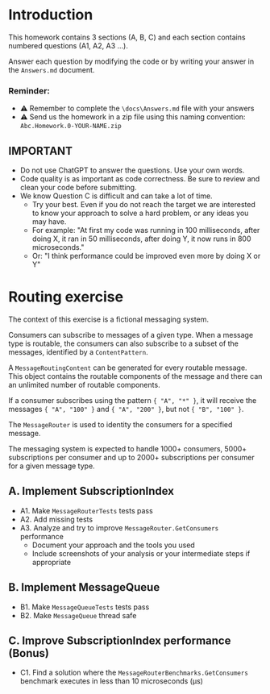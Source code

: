 # Introduction

This homework contains 3 sections (A, B, C) and each section contains numbered questions (A1, A2, A3 ...).

Answer each question by modifying the code or by writing your answer in the `Answers.md` document.

### Reminder:

- :warning: Remember to complete the `\docs\Answers.md` file with your answers  
- :warning: Send us the homework in a zip file using this naming convention: `Abc.Homework.0-YOUR-NAME.zip`

## IMPORTANT
- Do not use ChatGPT to answer the questions. Use your own words.
- Code quality is as important as code correctness. Be sure to review and clean your code before submitting.
- We know Question C is difficult and can take a lot of time.
    - Try your best. Even if you do not reach the target we are interested to know your approach to solve a hard problem, or any ideas you may have.
    - For example: "At first my code was running in 100 milliseconds, after doing X, it ran in 50 milliseconds, after doing Y, it now runs in 800 microseconds."
    - Or:  "I think performance could be improved even more by doing X or Y"

# Routing exercise

The context of this exercise is a fictional messaging system.

Consumers can subscribe to messages of a given type.
When a message type is routable, the consumers can also subscribe to a subset of the messages, identified by a `ContentPattern`.

A `MessageRoutingContent` can be generated for every routable message. This object contains the routable components of the message and there can an unlimited number of routable components.

If a consumer subscribes using the pattern `{ "A", "*" }`, it will receive the messages `{ "A", "100" }` and `{ "A", "200" }`, but not `{ "B", "100" }`.

The `MessageRouter` is used to identity the consumers for a specified message.

The messaging system is expected to handle 1000+ consumers, 5000+ subscriptions per consumer and up to 2000+ subscriptions per consumer for a given message type.

## A. Implement SubscriptionIndex

- A1. Make `MessageRouterTests` tests pass
- A2. Add missing tests
- A3. Analyze and try to improve `MessageRouter.GetConsumers` performance 
    - Document your approach and the tools you used
    - Include screenshots of your analysis or your intermediate steps if appropriate

## B. Implement MessageQueue

- B1. Make `MessageQueueTests` tests pass
- B2. Make `MessageQueue` thread safe

## C. Improve SubscriptionIndex performance (Bonus)

- C1. Find a solution where the `MessageRouterBenchmarks.GetConsumers` benchmark executes in less than 10 microseconds (µs)
